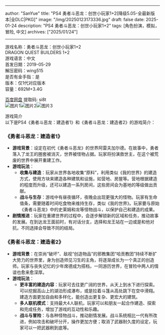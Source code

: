 
---
author: "SanYue"
title: "PS4 勇者斗恶龙：创世小玩家1+2[降级5.05-全最新版本|全DLC|PKG]"
image: "/img/20250123173336.jpg"
draft: false
date: 2025-01-24
description: "PS4 勇者斗恶龙：创世小玩家1+2"
tags: [角色扮演，模拟，冒险, 中文]
archives: ["2025/01/24"]

---

游戏名称：勇者斗恶龙：创世小玩家1+2   
DRAGON QUEST BUILDERS 1+2    
游戏语言：中文  
首发日期：2019-05-29  
解压密码：wing515  
是否有金手指：是  
版本：仅1代对应版本   
容量：692M+3.4G

[百度网盘](https://pan.baidu.com/s/189t4XqJyBjFF9x_idJYW_w) 提取码: si8t  
![图片1](/img/f8672e.jpg)![图片2](/img/f64cdd.jpg)![图片3](/img/4c68da.jpg)  

游戏简介  
以下是PS4《勇者斗恶龙：建造者1》和《勇者斗恶龙：建造者2》的游戏简介：

### 《勇者斗恶龙：建造者1》
- **游戏背景**：设定在初代《勇者斗恶龙》的世界阿雷夫加尔德。在故事中，勇者落入了龙王的圈套被消灭，世界被怪物占据。玩家将扮演救世主，在这个被荒废的世界中展开重建工作。
- **游戏玩法**：
    - **收集与建造**：玩家从世界各地收集“原料”，利用类似《我的世界》的建造方式，使用方块来建造各种建筑和设施，如营地、房屋等。营地根据建造的程度而升级，还可以建造一系列房间，这些房间会为基地的等级做出贡献。
    - **战斗与生存**：游戏中有昼夜循环，夜晚会出现更强大的怪物。玩家有生命值条，需要随着时间吃食物来维持生存，类似《我的世界》。玩家要与原始《勇者斗恶龙》中的史莱姆和龙等怪物战斗，以保护自己和建造的成果。
- **剧情推进**：玩家在重建世界的过程中，会逐步解锁新的区域和任务，推动故事的发展。在到达龙王面前时，有对话分支，选择和龙王站在一边或是和他对抗，不同选择会导致不同的结局。

### 《勇者斗恶龙：建造者2》
- **游戏背景**：在崇尚“破坏”、敌视“创造物品”的邪教集团“哈贡教团”持续不断扩大势力的世界里，身为创造师见习生的主角，将逐渐成长为一个真正的创造师。玩家与丧失记忆的少年席德成为搭档，一同游历世界，在冒险中两人的情谊也愈来愈深厚。
- **游戏玩法**：
    - **更丰富的建造内容**：玩家可去往更广阔的世界，从天上到水下进行探索。可以挖掘高山上的湖泊形成瀑布，或是拉着斗篷从高处跳下在空中滑翔。建造方面更加自由和多样化，能创造出更复杂、更宏大的建筑。
    - **多人联机模式**：支持最大4人联机，玩家可以和朋友一起合作建造、探索和完成任务，增加了游戏的互动性和乐趣。
    - **战斗与冒险**：与各种怪物战斗，推动剧情发展。战斗系统相比一代有所改进，例如攻击和破坏分开，操作更加方便；取消了武器耐久度的设定，玩家可以一把武器刷到底等。
